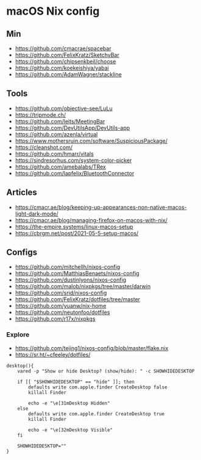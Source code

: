 # macOS Nix config

## Min

- https://github.com/cmacrae/spacebar
- https://github.com/FelixKratz/SketchyBar
- https://github.com/chipsenkbeil/choose
- https://github.com/koekeishiya/yabai
- https://github.com/AdamWagner/stackline

## Tools

- https://github.com/objective-see/LuLu
- https://tripmode.ch/
- https://github.com/leits/MeetingBar
- https://github.com/DevUtilsApp/DevUtils-app
- https://github.com/azenla/virtual
- https://www.mothersruin.com/software/SuspiciousPackage/
- https://cleanshot.com/
- https://github.com/hmarr/vitals
- https://sindresorhus.com/system-color-picker
- https://github.com/amebalabs/TRex
- https://github.com/lapfelix/BluetoothConnector

## Articles

- https://cmacr.ae/blog/keeping-up-appearances-non-native-macos-light-dark-mode/
- https://cmacr.ae/blog/managing-firefox-on-macos-with-nix/
- https://the-empire.systems/linux-macos-setup
- https://cbrgm.net/post/2021-05-5-setup-macos/

## Configs

- https://github.com/mitchellh/nixos-config
- https://github.com/MatthiasBenaets/nixos-config
- https://github.com/dustinlyons/nixos-config
- https://github.com/malob/nixpkgs/tree/master/darwin
- https://github.com/srid/nixos-config
- https://github.com/FelixKratz/dotfiles/tree/master
- https://github.com/yuanw/nix-home
- https://github.com/neutonfoo/dotfiles
- https://github.com/r17x/nixpkgs

### Explore

- https://github.com/tejing1/nixos-config/blob/master/flake.nix
- https://sr.ht/~cfeeley/dotfiles/

```
desktop(){
    vared -p "Show or hide Desktop? (show/hide): " -c SHOWHIDEDESKTOP

    if [[ "$SHOWHIDEDESKTOP" == "hide" ]]; then
        defaults write com.apple.finder CreateDesktop false
        killall Finder

        echo -e "\e[31mDesktop Hidden"
    else
        defaults write com.apple.finder CreateDesktop true
        killall Finder

        echo -e "\e[32mDesktop Visible"
    fi

    SHOWHIDEDESKTOP=""
}
```
